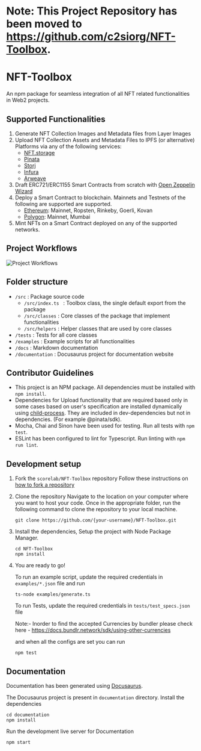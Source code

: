 # Note: This Project Repository has been moved to https://github.com/c2siorg/NFT-Toolbox.

# NFT-Toolbox

An npm package for seamless integration of all NFT related functionalities in Web2 projects.

## Supported Functionalities

1.  Generate NFT Collection Images and Metadata files from Layer Images
2.  Upload NFT Collection Assets and Metadata Files to IPFS (or alternative) Platforms via any of the following services:
    -   [NFT.storage](https://nft.storage/)
    -   [Pinata](https://www.pinata.cloud/)
    -   [Storj](https://landing.storj.io/permanently-pin-with-storj-dcs)
    -   [Infura](https://infura.io/product/ipfs)
    -   [Arweave](https://www.arweave.org/)
3.  Draft ERC721/ERC1155 Smart Contracts from scratch with [Open Zeppelin Wizard](https://github.com/OpenZeppelin/contracts-wizard)
4.  Deploy a Smart Contract to blockchain. Mainnets and Testnets of the following are supported are supported.
    -   [Ethereum](https://ethereum.org/): Mainnet, Ropsten, Rinkeby, Goerli, Kovan
    -   [Polygon](https://polygon.technology/): Mainnet, Mumbai
5.  Mint NFTs on a Smart Contract deployed on any of the supported networks.

## Project Workflows

![Project Workflows](/workflows.png)

## Folder structure

-   `/src` : Package source code
    -   `/src/index.ts ` : Toolbox class, the single default export from the package
    -   `/src/classes` : Core classes of the package that implement functionalities
    -   `/src/helpers` : Helper classes that are used by core classes
-   `/tests` : Tests for all core classes
-   `/examples` : Example scripts for all functionalities
-   `/docs` : Markdown documentation
-   `/documentation` : Docusaurus project for documentation website

## Contributor Guidelines

-   This project is an NPM package. All dependencies must be installed with `npm install`.
-   Dependencies for Upload functionality that are required based only in some cases based on user's specification are installed dynamically using [child-process](https://www.npmjs.com/package/child_process). They are included in dev-dependencies but not in dependencies. (For example @pinata/sdk).
-   Mocha, Chai and Sinon have been used for testing. Run all tests with `npm test`.
-   ESLint has been configured to lint for Typescript. Run linting with `npm run lint`.

## Development setup

1.  Fork the `scorelab/NFT-Toolbox` repository
    Follow these instructions on [how to fork a repository](https://help.github.com/en/articles/fork-a-repo)

2.  Clone the repository
    Navigate to the location on your computer where you want to host your code.
    Once in the appropriate folder, run the following command to clone the repository to your local machine.

    ```
    git clone https://github.com/{your-username}/NFT-Toolbox.git
    ```

3.  Install the dependencies, Setup the project with Node Package Manager.

    ```
    cd NFT-Toolbox
    npm install
    ```

4.  You are ready to go!

    To run an example script, update the required credentials in `examples/*.json` file and run

    ```
    ts-node examples/generate.ts
    ```

    To run Tests, update the required credentials in `tests/test_specs.json` file
    
    Note:-  Inorder to find the accepted Currencies by bundler please check here - https://docs.bundlr.network/sdk/using-other-currencies
    
    and when all the configs are set you can run

    ```
    npm test
    ```

## Documentation

Documentation has been generated using [Docusaurus](https://docusaurus.io/).

The Docusaurus project is present in `documentation` directory. Install the dependencies

```
cd documentation
npm install
```

Run the development live server for Documentation

```
npm start
```

